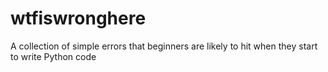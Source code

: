 # wtfiswronghere
A collection of simple errors that beginners are likely to hit when they start to write Python code
